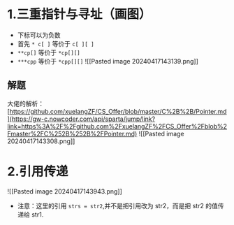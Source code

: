 # 1.三重指针与寻址（画图）
- 下标可以为负数
- 首先 `* c[ ]` 等价于 `c[ ][ ]`
- `**cp[]` 等价于 `*cp[][]`
- `***cpp` 等价于 `*cpp[][]`
![[Pasted image 20240417143139.png]]
##  解题
大佬的解析：
 [https://github.com/xuelangZF/CS_Offer/blob/master/C%2B%2B/Pointer.md](https://gw-c.nowcoder.com/api/sparta/jump/link?link=https%3A%2F%2Fgithub.com%2FxuelangZF%2FCS_Offer%2Fblob%2Fmaster%2FC%252B%252B%2FPointer.md)
![[Pasted image 20240417143308.png]]

# 2.引用传递
![[Pasted image 20240417143943.png]]
- 注意：这里的引用 `strs = str2`,并不是把引用改为 str2，而是把 str2 的值传递给 str1.

